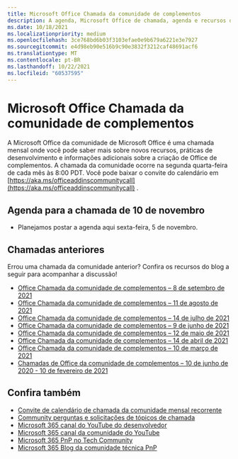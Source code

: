 ```yaml
---
title: Microsoft Office Chamada da comunidade de complementos
description: A agenda, Microsoft Office de chamada, agenda e recursos da comunidade de complementos mensalmente.
ms.date: 10/18/2021
ms.localizationpriority: medium
ms.openlocfilehash: 3ce768bd6b03f3103efae0e9b679a6221e3e7927
ms.sourcegitcommit: e4d98eb90e516b9c90e3832f3212caf48691acf6
ms.translationtype: MT
ms.contentlocale: pt-BR
ms.lasthandoff: 10/22/2021
ms.locfileid: "60537595"
---
```

# <a name="microsoft-office-add-ins-community-call"></a>Microsoft Office Chamada da comunidade de complementos

A Microsoft Office da comunidade de Microsoft Office é uma chamada mensal onde você pode saber mais sobre novos recursos, práticas de desenvolvimento e informações adicionais sobre a criação de Office de complementos. A chamada da comunidade ocorre na segunda quarta-feira de cada mês às 8:00 PDT. Você pode baixar o convite do calendário em [https://aka.ms/officeaddinscommunitycall](https://aka.ms/officeaddinscommunitycall) .

## <a name="agenda-for-november-10th-call"></a>Agenda para a chamada de 10 de novembro

- Planejamos postar a agenda aqui sexta-feira, 5 de novembro.

## <a name="previous-calls"></a>Chamadas anteriores

Errou uma chamada da comunidade anterior? Confira os recursos do blog a seguir para acompanhar a discussão!

- [Office Chamada da comunidade de complementos – 8 de setembro de 2021](https://techcommunity.microsoft.com/t5/microsoft-365-pnp-blog/office-add-ins-community-call-september-8-2021/ba-p/2747100)
- [Office Chamada da comunidade de complementos – 11 de agosto de 2021](https://techcommunity.microsoft.com/t5/microsoft-365-pnp-blog/office-add-ins-community-call-august-2021/ba-p/2661372)
- [Office Chamada da comunidade de complementos – 14 de julho de 2021](https://techcommunity.microsoft.com/t5/microsoft-365-pnp-blog/office-add-ins-community-call-july-2021/ba-p/2573384)
- [Office Chamada da comunidade de complementos – 9 de junho de 2021](https://techcommunity.microsoft.com/t5/microsoft-365-pnp-blog/office-add-ins-community-call-june-2021/ba-p/2446156)
- [Office Chamada da comunidade de complementos – 12 de maio de 2021](https://techcommunity.microsoft.com/t5/microsoft-365-pnp-blog/office-add-ins-community-call-may-2021/ba-p/2369804)
- [Office Chamada da comunidade de complementos – 14 de abril de 2021](https://techcommunity.microsoft.com/t5/microsoft-365-pnp-blog/office-add-ins-community-call-april-14-2021/ba-p/2318886)
- [Office Chamada da comunidade de complementos – 10 de março de 2021](https://techcommunity.microsoft.com/t5/microsoft-365-pnp-blog/office-add-ins-community-call-march-10-2021/ba-p/2205369)
- [Chamadas de Office da comunidade de complementos – 10 de junho de 2020 - 10 de fevereiro de 2021](https://cdn.graph.office.net/prod/office/Office-Add-ins-Community-Call-Archive.pdf)

## <a name="see-also"></a>Confira também

- [Convite de calendário de chamada da comunidade mensal recorrente](https://aka.ms/officeaddinscommunitycall)
- [Community perguntas e solicitações de tópicos de chamada](https://aka.ms/officeaddinsform)
- [Microsoft 365 canal do YouTube do desenvolvedor](https://aka.ms/m365devyoutube)
- [Microsoft 365 canal da comunidade do YouTube](https://aka.ms/m365pnp/videos )
- [Microsoft 365 PnP no Tech Community](https://aka.ms/m365pnp/community)
- [Microsoft 365 Blog da comunidade técnica PnP](https://aka.ms/m365pnp/community/blog)
